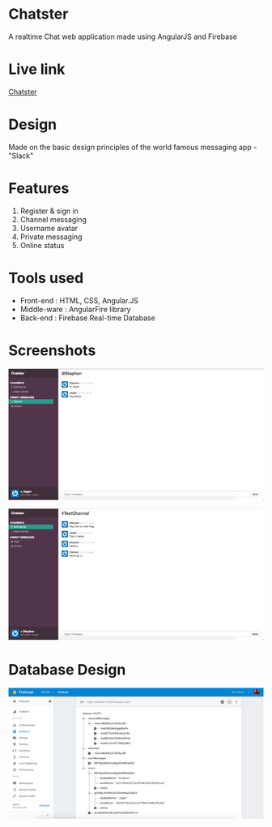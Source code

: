 # Chatster
A realtime Chat web application made using AngularJS and Firebase

# Live link
[Chatster](https://chatster-31375.web.app "Chatster Application Homepage")

# Design
Made on the basic design principles of the world famous messaging app - "Slack"

# Features
1.  Register & sign in
2.  Channel messaging
3.  Username avatar
4.  Private messaging
5.  Online status

# Tools used
- Front-end : HTML, CSS, Angular.JS
- Middle-ware : AngularFire library
- Back-end : Firebase Real-time Database

# Screenshots

![User Interface - 1](https://github.com/wahidstephen/Chatster/blob/master/ss1.png "User Interface - 1")

![User Interface - 2](https://github.com/wahidstephen/Chatster/blob/master/ss2.png "User Interface - 2")

# Database Design

![Database Structure](https://github.com/wahidstephen/Chatster/blob/master/ss3.png "Realtime DB")
